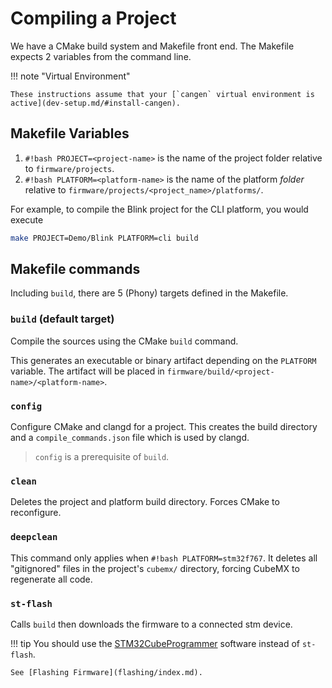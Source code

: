 # Compiling a Project

We have a CMake build system and Makefile front end. The Makefile expects 2 variables from the command line.

!!! note "Virtual Environment"

    These instructions assume that your [`cangen` virtual environment is active](dev-setup.md/#install-cangen).

## Makefile Variables

1. `#!bash PROJECT=<project-name>` is the name of the project folder relative to `firmware/projects`.
2. `#!bash PLATFORM=<platform-name>` is the name of the platform _folder_ relative to `firmware/projects/<project_name>/platforms/`.

For example, to compile the Blink project for the CLI platform, you would execute

```bash
make PROJECT=Demo/Blink PLATFORM=cli build
```

## Makefile commands

Including `build`, there are 5 (Phony) targets defined in the Makefile.

### `build` (default target)

Compile the sources using the CMake `build` command.

This generates an executable or binary artifact depending on the `PLATFORM` variable. The artifact will be placed in `firmware/build/<project-name>/<platform-name>`.

### `config`

Configure CMake and clangd for a project. This creates the build directory and a `compile_commands.json` file which is used by clangd.

> `config` is a prerequisite of `build`.

### `clean`

Deletes the project and platform build directory. Forces CMake to reconfigure.

### `deepclean`

This command only applies when `#!bash PLATFORM=stm32f767`. It deletes all "gitignored" files in the project's `cubemx/` directory, forcing CubeMX to regenerate all code.

### `st-flash`

Calls `build` then downloads the firmware to a connected stm device.

!!! tip
    You should use the [STM32CubeProgrammer](dev-setup.md/#stm32cubeprogrammer) software instead of `st-flash`.

    See [Flashing Firmware](flashing/index.md).

